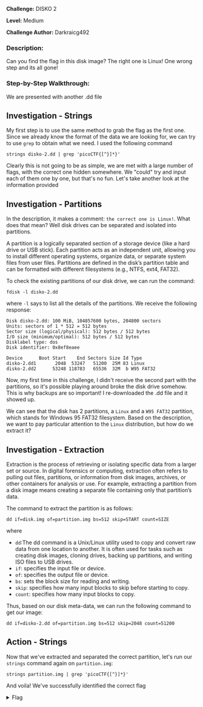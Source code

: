 **Challenge:** DISKO 2

**Level:** Medium

**Challenge Author:** Darkraicg492

### Description: 
Can you find the flag in this disk image? The right one is Linux! One wrong step and its all gone!


### Step-by-Step Walkthrough:
We are presented with another .dd file

## Investigation - Strings
My first step is to use the same method to grab the flag as the first one. Since we already know the format of the data we are looking for, we can try to use `grep` to obtain what we need. I used the following command

`strings disko-2.dd | grep 'picoCTF{[^}]*}'`

Clearly this is not going to be as simple, we are met with a large number of flags, with the correct one hidden somewhere. We "could" try and input each of them one by one, but that's no fun. Let's take another look at the information provided

## Investigation - Partitions
In the description, it makes a comment: `the correct one is Linux!`. What does that mean? Well disk drives can be separated and isolated into partitions.

A partition is a logically separated section of a storage device (like a hard drive or USB stick). Each partition acts as an independent unit, allowing you to install different operating systems, organize data, or separate system files from user files. Partitions are defined in the disk’s partition table and can be formatted with different filesystems (e.g., NTFS, ext4, FAT32).

To check the existing partitions of our disk drive, we can run the command: 

`fdisk -l disko-2.dd`

where `-l` says to list all the details of the partitions. We receive the following response:

```
Disk disko-2.dd: 100 MiB, 104857600 bytes, 204800 sectors
Units: sectors of 1 * 512 = 512 bytes
Sector size (logical/physical): 512 bytes / 512 bytes
I/O size (minimum/optimal): 512 bytes / 512 bytes
Disklabel type: dos
Disk identifier: 0x8ef8eaee

Device      Boot Start    End Sectors Size Id Type
disko-2.dd1       2048  53247   51200  25M 83 Linux
disko-2.dd2      53248 118783   65536  32M  b W95 FAT32
```

Now, my first time in this challenge, I didn't receive the second part with the partitions, so it's possible playing around broke the disk drive somehow. This is why backups are so important! I re-downloaded the .dd file and it showed up.

We can see that the disk has 2 partitions, a `Linux` and a `W95 FAT32` partition, which stands for Windows 95 FAT32 filesystem. Based on the description, we want to pay particular attention to the `Linux` distribution, but how do we extract it?

## Investigation - Extraction
Extraction is the process of retrieving or isolating specific data from a larger set or source. In digital forensics or computing, extraction often refers to pulling out files, partitions, or information from disk images, archives, or other containers for analysis or use. For example, extracting a partition from a disk image means creating a separate file containing only that partition’s data.

The command to extract the partition is as follows:

`dd if=disk.img of=partition.img bs=512 skip=START count=SIZE`

where

* `dd`:The dd command is a Unix/Linux utility used to copy and convert raw data from one location to another. It is often used for tasks such as creating disk images, cloning drives, backing up partitions, and writing ISO files to USB drives.
* `if`: specifies the input file or device.
* `of`: specifies the output file or device.
* `bs`: sets the block size for reading and writing.
* `skip`: specifies how many input blocks to skip before starting to copy.
* `count`: specifies how many input blocks to copy.

Thus, based on our disk meta-data, we can run the following command to get our image:

`dd if=disko-2.dd of=partition.img bs=512 skip=2048 count=51200`

## Action - Strings
Now that we've extracted and separated the correct partition, let's run our `strings` command again on `partition.img`:

`strings partition.img | grep 'picoCTF{[^}]*}'`

And voila! We've successfully identified the correct flag

<details><summary>Flag</summary>
    <pre>
    picoCTF{4_P4Rt_1t_i5_a93c3ba0}
    </pre>
   </details>